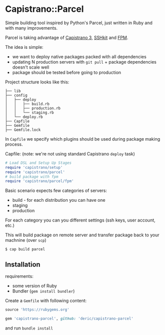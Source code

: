 # Capistrano::Parcel

Simple building tool inspired by Python's Parcel, just written in Ruby and with many improvements.

Parcel is taking advantage of [Capistrano 3](https://github.com/capistrano/capistrano), [SSHkit](https://github.com/capistrano/sshkit) and [FPM](https://github.com/jordansissel/fpm).

The idea is simple:

  * we want to deploy native packages packed with all dependencies
  * updating N production servers with `git pull` + package dependencies doesn't scale well
  * package should be tested before going to production


Project structure looks like this:

```
├── lib
├── config
│   ├── deploy
│   │   ├── build.rb
│   │   ├── production.rb
│   │   └── staging.rb
│   └── deploy.rb
├── Capfile
├── Gemfile
├── Gemfile.lock

```
In `Capfile` we specify which plugins should be used during package making process.

Capfile: (note: we're not using standard Capistrano `deploy` task)
```ruby
# Load DSL and Setup Up Stages
require 'capistrano/setup'
require 'capistrano/parcel'
# build package with fpm
require 'capistrano/parcel/fpm'
```

Basic scenario expects few categories of servers:

  * build - for each distribution you can have one
  * staging
  * production

For each category you can you different settings (ssh keys, user account, etc.)

This will build package on remote server and transfer package back to your machnine (over `scp`)

```
$ cap build parcel
```

## Installation

requirements:

  * some version of Ruby
  * Bundler (`gem install bundler`)

Create a `Gemfile` with following content:

```ruby
source 'https://rubygems.org'

gem 'capistrano-parcel', github: 'deric/capistrano-parcel'
```

and run `bundle install`